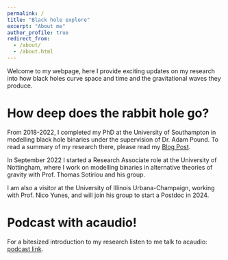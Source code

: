 ```yaml
---
permalink: /
title: "Black hole explore"
excerpt: "About me"
author_profile: true
redirect_from: 
  - /about/
  - /about.html
---
```


Welcome to my webpage, here I provide exciting updates on my research into how black holes curve space and time and the gravitational waves they produce. 

How deep does the rabbit hole go?
======
From 2018-2022, I completed my PhD at the University of Southampton in modelling black hole binaries under the supervision of Dr. Adam Pound. To read a summary of my research there, please read my [Blog Post](https://drandrewspiers.github.io//posts/2012/08/blog-post-2/). 

In September 2022 I started a Research Associate role at the University of Nottingham, where I work on modelling binaries in alternative theories of gravity with Prof. Thomas Sotiriou and his group.

I am also a visitor at the University of Illinois Urbana-Champaign, working with Prof. Nico Yunes, and will join his group to start a Postdoc in 2024.

Podcast with acaudio!
======
For a bitesized introduction to my research listen to me talk to acaudio: [podcast link](https://acaudio.com/publication/3468). 
